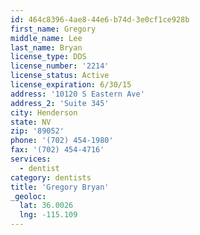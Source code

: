 ```yaml
---
id: 464c8396-4ae8-44e6-b74d-3e0cf1ce928b
first_name: Gregory
middle_name: Lee
last_name: Bryan
license_type: DDS
license_number: '2214'
license_status: Active
license_expiration: 6/30/15
address: '10120 S Eastern Ave'
address_2: 'Suite 345'
city: Henderson
state: NV
zip: '89052'
phone: '(702) 454-1980'
fax: '(702) 454-4716'
services:
  - dentist
category: dentists
title: 'Gregory Bryan'
_geoloc:
  lat: 36.0026
  lng: -115.109
---
```

